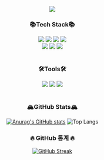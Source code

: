 <div align=center>
<img src="https://capsule-render.vercel.app/api?type=waving&color=auto&height=200&section=header&text=MinSu%20Github!&fontSize=90" />	

### 📚Tech Stack📚
  
<img src="https://img.shields.io/badge/JavaScript-F7DF1E?style=flat&logo=JavaScript&logoColor=white">
<img src="https://img.shields.io/badge/TypeScript-3178C6?style=flat&logo=TypeScript&logoColor=white">
<img src="https://img.shields.io/badge/NestJs-E0234E?style=flat&logo=NestJs&logoColor=white">
<img src="https://img.shields.io/badge/Java-007396?style=flat&logo=Conda-Forge&logoColor=white" />
</br>
<img src="https://img.shields.io/badge/Flutter-02569B?style=flat&logo=Flutter&logoColor=white">
<img src="https://img.shields.io/badge/Dart-0175C2?style=flate&logo=Dart&logoColor=white"> 
<img src="https://img.shields.io/badge/NodeJs-339933?style=flate&logo=Node.Js&logoColor=white"> 
</br>
</br>

### 🛠Tools🛠
<img src="https://img.shields.io/badge/Visual%20Studio%20Code-007ACC?style=flat&logo=VisualStudioCode&logoColor=white" />
<img src="https://img.shields.io/badge/AndroidStudio-3DDC84?style=flat&logo=AndroidStudio&logoColor=white" />
<img src="https://img.shields.io/badge/Eclipse%20IDE-2C2255?style=flat&logo=EclipseIDE&logoColor=white" />
</br>
</br>

### 🏔GitHub Stats🏔
  
[![Anurag's GitHub stats](https://github-readme-stats.vercel.app/api?username=PushedSu&theme=dark&show_icons=true)](https://github.com/PushedSu/github-readme-stats)
![Top Langs](https://github-readme-stats.vercel.app/api/top-langs/?username=PushedSu&layout=compact&theme=dark&show_icons=true)

### 🔥 GitHub 통계 🔥
[![GitHub Streak](https://streak-stats.demolab.com?user=PushedSu&locale=ko)](https://git.io/streak-stats)

</div>
